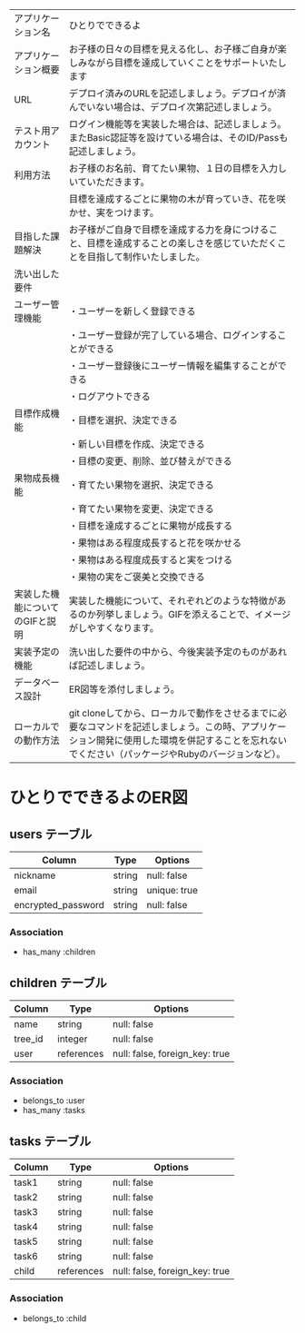 |                                 |                                                                                                          |
| ------------------------------- | -------------------------------------------------------------------------------------------------------- |
| アプリケーション名             | ひとりでできるよ |
| アプリケーション概要            | お子様の日々の目標を見える化し、お子様ご自身が楽しみながら目標を達成していくことをサポートいたします |
| URL                          | デプロイ済みのURLを記述しましょう。デプロイが済んでいない場合は、デプロイ次第記述しましょう。 |
| テスト用アカウント              | ログイン機能等を実装した場合は、記述しましょう。またBasic認証等を設けている場合は、そのID/Passも記述しましょう。 |
| 利用方法                      | お子様のお名前、育てたい果物、１日の目標を入力しいていただきます。 |
|                                 | 目標を達成するごとに果物の木が育っていき、花を咲かせ、実をつけます。 |
| 目指した課題解決               | お子様がご自身で目標を達成する力を身につけること、目標を達成することの楽しさを感じていただくことを目指して制作いたしました。 |
| 洗い出した要件                | |
| ユーザー管理機能              | ・ユーザーを新しく登録できる |
|                                |・ユーザー登録が完了している場合、ログインすることができる |
|                                |・ユーザー登録後にユーザー情報を編集することができる |
|                                |・ログアウトできる |
| 目標作成機能                 | ・目標を選択、決定できる |
|                                |・新しい目標を作成、決定できる |
|                                |・目標の変更、削除、並び替えができる |
| 果物成長機能                 | ・育てたい果物を選択、決定できる |
|                                |・育てたい果物を変更、決定できる |
|                                |・目標を達成するごとに果物が成長する |
|                                |・果物はある程度成長すると花を咲かせる |
|                                |・果物はある程度成長すると実をつける |
|                                |・果物の実をご褒美と交換できる |
| 実装した機能についてのGIFと説明 | 実装した機能について、それぞれどのような特徴があるのか列挙しましょう。GIFを添えることで、イメージがしやすくなります。 |
| 実装予定の機能               | 洗い出した要件の中から、今後実装予定のものがあれば記述しましょう。 |
| データベース設計             | ER図等を添付しましょう。 |
| ローカルでの動作方法          | git cloneしてから、ローカルで動作をさせるまでに必要なコマンドを記述しましょう。この時、アプリケーション開発に使用した環境を併記することを忘れないでください（パッケージやRubyのバージョンなど）。 |

# ひとりでできるよのER図

## users テーブル

| Column             | Type   | Options      |
| ------------------ | ------ | ------------ |
| nickname           | string | null: false  |
| email              | string | unique: true |
| encrypted_password | string | null: false  |

### Association

- has_many :children

## children テーブル

| Column          | Type       | Options                        |
| --------------- | ---------- | ------------------------------ |
| name            | string     | null: false                    |
| tree_id         | integer    | null: false                    |
| user            | references | null: false, foreign_key: true |

### Association

- belongs_to :user
- has_many :tasks

## tasks テーブル

| Column  | Type       | Options                        |
| ------- | -----------| ------------------------------ |
| task1   | string     | null: false                    |
| task2   | string     | null: false                    |
| task3   | string     | null: false                    |
| task4   | string     | null: false                    |
| task5   | string     | null: false                    |
| task6   | string     | null: false                    |
| child   | references | null: false, foreign_key: true |

### Association

- belongs_to :child